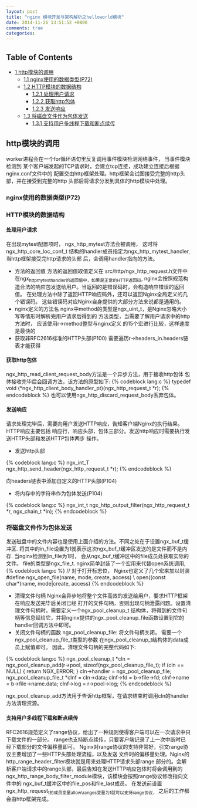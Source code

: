 ```yaml
---
layout: post
title: "nginx 模块开发与架构解析之helloworld模块"
date: 2014-11-26 13:51:52 +0800
comments: true
categories: 
---
```



<div id="table-of-contents">
<h2>Table of Contents</h2>
<div id="text-table-of-contents">
<ul>
<li><a href="#sec-1">1 http模块的调用</a>
<ul>
<li><a href="#sec-1-1">1.1 nginx使用的数据类型(P72)</a></li>
<li><a href="#sec-1-2">1.2 HTTP模块的数据结构</a>
<ul>
<li><a href="#sec-1-2-1">1.2.1 处理用户请求</a></li>
<li><a href="#sec-1-2-2">1.2.2 获取http包体</a></li>
<li><a href="#sec-1-2-3">1.2.3 发送响应</a></li>
</ul>
</li>
<li><a href="#sec-1-3">1.3 将磁盘文件作为包体发送</a>
<ul>
<li><a href="#sec-1-3-1">1.3.1 支持用户多线程下载和断点续传</a></li>
</ul>
</li>
</ul>
</li>
</ul>
</div>
</div>

<div id="outline-container-1" class="outline-2">
<h2 id="sec-1">http模块的调用</h2>
<div class="outline-text-2" id="text-1">

<p>  worker进程会在一个for循环语句里反复调用事件模块检测网络事件， 当事件模块检测到
  某个客户端发起的TCP请求时，会建立tcp连接，成功建立连接后根据nginx.conf文件中的
  配置交由http框架处理。http框架会试图接受完整的http头部，并在接受到完整的http
  头部后将请求分发到具体的http模块中处理。
</p>
</div>

<div id="outline-container-1-1" class="outline-3">
<h3 id="sec-1-1">nginx使用的数据类型(P72)</h3>
<div class="outline-text-3" id="text-1-1">

</div>

</div>

<div id="outline-container-1-2" class="outline-3">
<h3 id="sec-1-2">HTTP模块的数据结构</h3>
<div class="outline-text-3" id="text-1-2">


</div>

<div id="outline-container-1-2-1" class="outline-4">
<h4 id="sec-1-2-1">处理用户请求</h4>
<div class="outline-text-4" id="text-1-2-1">

<p>    在出现mytest配置项时， ngx_http_mytest方法会被调用，
    这时将ngx_http_core_loc_conf_t
    结构的handler成员指定为ngx_http_mytest_handler, 当http框架接受完http请求的头部
    后，会调用handler指向的方法。
</p><ul>
<li>方法的返回值
      方法的返回值取值定义在 src/http/ngx_http_request.h文件中
      在ngx<sub>http</sub><sub>mytest</sub><sub>handler的返回值中，如果是正常的HTTP返回码</sub>, nginx会按照规范构
      造合法的响应包发送给用户。当返回的是错误码时，会构造响应错误的返回值。
      在处理方法中除了返回HTTP响应码外，还可以返回Nginx全局定义的几个错误码。
      这些错误码对应Nginx自身提供的大部分方法来说都是通用的。
</li>
<li>nginx定义的方法名
      nginx中method的类型是ngx_uint_t，是Nginx忽略大小写等情形时解析完用户请求后得到的
      方法类型，当需要了解用户请求中的http方法时， 应该使用r-&gt;method整型与nginx定义
      的15个宏进行比较，这样速度是最快的
</li>
<li>获取非RFC2616标准的HTTP头部(P100)
      需要遍历r-&gt;headers_in.headers链表才能获得
</li>
</ul>

</div>

</div>

<div id="outline-container-1-2-2" class="outline-4">
<h4 id="sec-1-2-2">获取http包体</h4>
<div class="outline-text-4" id="text-1-2-2">

<p>    ngx_http_read_client_request_body方法是一个异步方法，用于接收http包体
    包体接收完毕后会回调方法，该方法的原型如下:
{% codeblock lang:c %}
    typedef void (*ngx_http_client_body_handler_pt)(ngx_http_request_t *r);
{% endcodeblock %}
    也可以使用ngx_http_discard_request_body丢弃包体。
</p></div>

</div>

<div id="outline-container-1-2-3" class="outline-4">
<h4 id="sec-1-2-3">发送响应</h4>
<div class="outline-text-4" id="text-1-2-3">

<p>    请求处理完毕后，需要向用户发送HTTP响应，告知客户端Nginx的执行结果。HTTP响应主要包括
    响应行，响应头部，包体三部分。发送http响应时需要执行发送HTTP头部和发送HTTP包体两步
    操作。
</p><ul>
<li>发送http头部
</li>
</ul>


{% codeblock lang:c %}
      ngx_int_T ngx_http_send_header(ngx_http_request_t *r);
{% endcodeblock %}
<p>
      向headers链表中添加自定义的HTTP头部(P104)
</p><ul>
<li>将内存中的字符串作为包体发送(P104)
</li>
</ul>


{% codeblock lang:c %}
      ngx_int_t ngx_http_output_filter(ngx_http_request_t *r, ngx_chain_t *in);
{% endcodeblock %}

</div>
</div>

</div>

<div id="outline-container-1-3" class="outline-3">
<h3 id="sec-1-3">将磁盘文件作为包体发送</h3>
<div class="outline-text-3" id="text-1-3">

<p>   发送磁盘中的文件内容也是使用上面介绍的方法。不同之处在于设置ngx_buf_t缓冲区.
   将其中的in_file设置为1就表示这次ngx_buf_t缓冲区发送的是文件而不是内存.
   当nginx检测到in_file为1时， 会从ngx_buf_t缓冲区中的file成员处获取实际的文件。
   file的类型是ngx_file_t.
   nginx简单封装了一个宏用来代替open系统调用,
{% codeblock lang:c %}
   // 对于打开标志位， Nginx也定义了几个宏来加以封装
   #define ngx_open_file(name, mode, create, access) \
       open((const char*)name, mode|create, access)
{% endcodeblock %}
</p><ul>
<li>清理文件句柄
     Nginx会异步地将整个文件高效的发送给用户，要求HTTP框架在响应发送完毕后关闭已经
     打开的文件句柄，否则出现句柄泄露问题。设置清理文件句柄时，需要定义一个ngx_pool_cleanup_t
     结构体，将得到的文件句柄等信息赋给它，并将nginx提供的ngx_pool_cleanup_file函数设置到它的
     handler回调方法中即可。
</li>
<li>关闭文件句柄的函数
     ngx_pool_cleanup_file: 将文件句柄关闭， 需要一个ngx_pool_cleanup_file_t类型的参数
     在ngx_pool_cleanup_t结构体的data成员上赋值即可。
     因此，清理文件句柄的完整代码如下:
</li>
</ul>


{% codeblock lang:c %}
     ngx_pool_cleanup_t *cln = ngx_pool_cleanup_add(r->pool, sizeof(ngx_pool_cleanup_file_t);
     if (cln == NULL) {
         return NGX_ERROR;
     }
     cln->handler = ngx_pool_cleanup_file;
     ngx_pool_cleanup_file_t *clnf = cln->data;
     clnf->fd = b->file->fd;
     clnf->name = b->file->name.data;
     clnf->log = r->pool->log;
{% endcodeblock %}
<p>
     ngx_pool_cleanup_add方法用于告诉http框架，在请求结束时调用cln的handler方法清理资源。
</p>
</div>

<div id="outline-container-1-3-1" class="outline-4">
<h4 id="sec-1-3-1">支持用户多线程下载和断点续传</h4>
<div class="outline-text-4" id="text-1-3-1">

<p>    RFC2616规范定义了range协议，给出了一种规则使得客户端可以在一次请求中只下载文件的一部分。
    range也支持断点续传，只要客户端记录了上一次中断时已经下载部分的文件偏移量即可。
    Nginx对range协议的支持非常好，引文range协议主要增加了一些HTTP头部处理流程，以及发送
    文件时的偏移量处理。Nginx的http_range_header_filter模块就是用来处理HTTP请求头部range
    部分的。会解析客户端请求中的range头部，最后告知在发送HTTP响应包体时将会调用到的
    ngx_http_range_body_filter_module模块，该模块会按照range协议修改指向文件中的
    ngx_buf_t缓冲区中的file_pos和file_last成员。
    在发送前设置ngx_http_request<sub>t的成员变量allow\</sub><sub>ranges变量为1就可以支持range协议，</sub>
    之后的工作都会由http框架完成。
</p></div>
</div>
</div>
</div>
